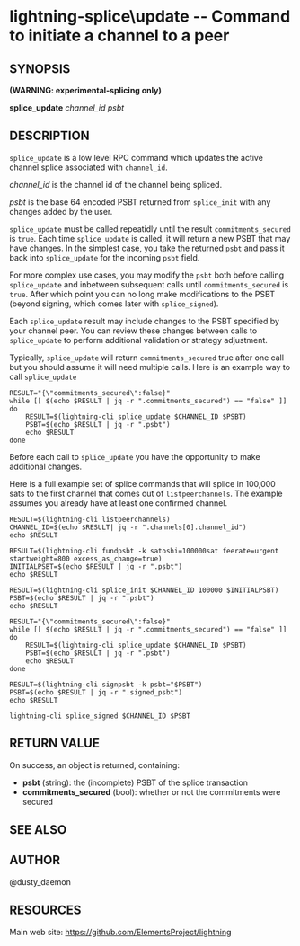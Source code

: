 lightning-splice\update -- Command to initiate a channel to a peer
=====================================================================

SYNOPSIS
--------
**(WARNING: experimental-splicing only)**

**splice\_update** *channel\_id* *psbt*

DESCRIPTION
-----------

`splice_update` is a low level RPC command which updates the active channel
splice associated with `channel_id`.

*channel\_id* is the channel id of the channel being spliced.

*psbt* is the base 64 encoded PSBT returned from `splice_init` with any changes
added by the user.

`splice_update` must be called repeatidly until the result `commitments_secured`
is `true`. Each time `splice_update` is called, it will return a new PSBT that
may have changes. In the simplest case, you take the returned `psbt` and pass
it back into `splice_update` for the incoming `psbt` field.

For more complex use cases, you may modify the `psbt` both before calling
`splice_update` and inbetween subsequent calls until  `commitments_secured` is
`true`. After which point you can no long make modifications to the PSBT (beyond
signing, which comes later with `splice_signed`).

Each `splice_update` result may include changes to the PSBT specified by your
channel peer. You can review these changes between calls to `splice_update` to
perform additional validation or strategy adjustment.

Typically, `splice_update` will return `commitments_secured` true after one call
but you should assume it will need multiple calls. Here is an example way to
call `splice_update`
```shell
RESULT="{\"commitments_secured\":false}"
while [[ $(echo $RESULT | jq -r ".commitments_secured") == "false" ]]
do
	RESULT=$(lightning-cli splice_update $CHANNEL_ID $PSBT)
	PSBT=$(echo $RESULT | jq -r ".psbt")
	echo $RESULT
done
```

Before each call to `splice_update` you have the opportunity
to make additional changes.

Here is a full example set of splice commands that will splice in 100,000 sats
to the first channel that comes out of `listpeerchannels`. The example assumes
you already have at least one confirmed channel.
```shell
RESULT=$(lightning-cli listpeerchannels)
CHANNEL_ID=$(echo $RESULT| jq -r ".channels[0].channel_id")
echo $RESULT

RESULT=$(lightning-cli fundpsbt -k satoshi=100000sat feerate=urgent startweight=800 excess_as_change=true)
INITIALPSBT=$(echo $RESULT | jq -r ".psbt")
echo $RESULT

RESULT=$(lightning-cli splice_init $CHANNEL_ID 100000 $INITIALPSBT)
PSBT=$(echo $RESULT | jq -r ".psbt")
echo $RESULT

RESULT="{\"commitments_secured\":false}"
while [[ $(echo $RESULT | jq -r ".commitments_secured") == "false" ]]
do
	RESULT=$(lightning-cli splice_update $CHANNEL_ID $PSBT)
	PSBT=$(echo $RESULT | jq -r ".psbt")
	echo $RESULT
done

RESULT=$(lightning-cli signpsbt -k psbt="$PSBT")
PSBT=$(echo $RESULT | jq -r ".signed_psbt")
echo $RESULT

lightning-cli splice_signed $CHANNEL_ID $PSBT
```

RETURN VALUE
------------

[comment]: # (GENERATE-FROM-SCHEMA-START)
On success, an object is returned, containing:

- **psbt** (string): the (incomplete) PSBT of the splice transaction
- **commitments_secured** (bool): whether or not the commitments were secured

[comment]: # (GENERATE-FROM-SCHEMA-END)

SEE ALSO
--------

AUTHOR
------

@dusty\_daemon

RESOURCES
---------

Main web site: <https://github.com/ElementsProject/lightning>

[comment]: # ( SHA256STAMP:40121e2e7b0db8c99de12b4fd086f58f63e0d6643b9da1c1697a34dd5057454e)
